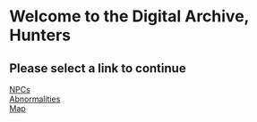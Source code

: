 
  
# Welcome to the Digital Archive, Hunters

## Please select a link to continue

[NPCs](npcs.md) <br>
[Abnormalities](abnormalities.md) <br>
[Map](map.md) <br>
